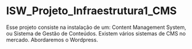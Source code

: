 # ISW_Projeto_Infraestrutura1_CMS
Esse projeto consiste na instalação de um: Content Management System, ou Sistema de Gestão de Conteúdos. Existem vários sistemas de CMS no mercado. Abordaremos o Wordpress.
